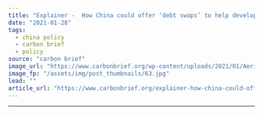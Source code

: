 ```yaml
---
title: "Explainer -  How China could offer ‘debt swaps’ to help developing nations tackle climate change"
date: "2021-01-28"
tags: 
  - china policy
  - carbon brief
  - policy
source: "carbon brief"
image_url: "https://www.carbonbrief.org/wp-content/uploads/2021/01/Aerial-view-of-fishing-village-in-Honiara-Solomon-Islands-KW9FJ8-583x372.jpg"
image_fp: "/assets/img/post_thumbnails/63.jpg"
lead: ""
article_url: "https://www.carbonbrief.org/explainer-how-china-could-offer-debt-swaps-to-help-developing-nations-tackle-climate-change"
---
```


---
